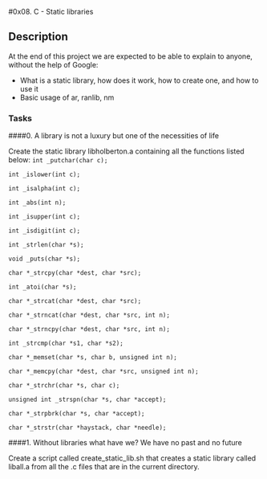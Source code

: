 #0x08. C - Static libraries
## Description
At the end of this project we are expected to be able to explain to anyone, without the help of Google:
- What is a static library, how does it work, how to create one, and how to use it
- Basic usage of ar, ranlib, nm

### Tasks
####0. A library is not a luxury but one of the necessities of life

Create the static library libholberton.a containing all the functions listed below:
`int _putchar(char c);`

`int _islower(int c);`

`int _isalpha(int c);`

`int _abs(int n);`

`int _isupper(int c);`

`int _isdigit(int c);`

`int _strlen(char *s);`

`void _puts(char *s);`

`char *_strcpy(char *dest, char *src);`

`int _atoi(char *s);`

`char *_strcat(char *dest, char *src);`

`char *_strncat(char *dest, char *src, int n);`

`char *_strncpy(char *dest, char *src, int n);`

`int _strcmp(char *s1, char *s2);`

`char *_memset(char *s, char b, unsigned int n);`

`char *_memcpy(char *dest, char *src, unsigned int n);`

`char *_strchr(char *s, char c);`

`unsigned int _strspn(char *s, char *accept);`

`char *_strpbrk(char *s, char *accept);`

`char *_strstr(char *haystack, char *needle);`

####1. Without libraries what have we? We have no past and no future

Create a script called create_static_lib.sh that creates a static library called liball.a from all the .c files that are in the current directory.